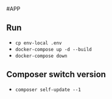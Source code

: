 #APP

## Run

- `cp env-local .env`
- `docker-compose up -d --build`
- `docker-compose down`

## Composer switch version

- `composer self-update --1`
